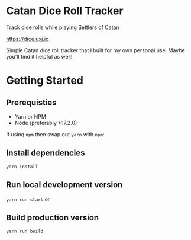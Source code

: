 # Catan Dice Roll Tracker
Track dice rolls while playing Settlers of Catan

https://dice.uxj.io

Simple Catan dice roll tracker that I built for my own personal use. Maybe you'll find it helpful as well!

# Getting Started
## Prerequisties
- Yarn or NPM
- Node (preferably >17.2.0)

If using `npm` then swap out `yarn` with `npm`:

## Install dependencies
`yarn install`

## Run local development version
`yarn run start` or

## Build production version
`yarn run build`
